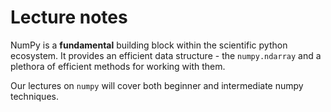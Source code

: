 # Lecture notes

NumPy is a **fundamental** building block within the scientific python ecosystem.  It provides an efficient data structure - the `numpy.ndarray` and a plethora of efficient methods for working with them.  

Our lectures on `numpy` will cover both beginner and intermediate numpy techniques.
